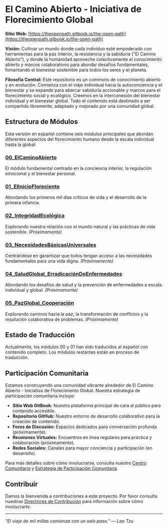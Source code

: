 # El Camino Abierto - Iniciativa de Florecimiento Global

**Sitio Web:** [https://theopenpath.gitbook.io/the-open-path](https://theopenpath.gitbook.io/the-open-path)

**Visión:** Cultivar un mundo donde cada individuo esté empoderado con herramientas para la paz interior, la resistencia y la sabiduría ("El Camino Abierto"), y donde la humanidad aproveche colectivamente el conocimiento abierto y marcos colaborativos para abordar desafíos fundamentales, fomentando el bienestar sostenible para todos los seres y el planeta.

**Filosofía Central:**
Este repositorio es un commons de conocimiento abierto y en evolución. Comienza con el viaje individual hacia la autoconciencia y el bienestar y se expande para abarcar sabiduría accionable y marcos para el florecimiento social y ecológico. Creemos en la interconexión del bienestar individual y el bienestar global. Todo el contenido está destinado a ser compartido libremente, adaptado y mejorado por una comunidad global.

## Estructura de Módulos

Esta versión en español contiene seis módulos principales que abordan diferentes aspectos del florecimiento humano desde la escala individual hasta la global:

### [00_ElCaminoAbierto](ElCaminoAbierto/)
El módulo fundamental centrado en la conciencia interior, la regulación emocional y el bienestar personal.

### [01_ElInicioFloreciente](ElInicioFloreciente/)
Abordando los primeros mil días críticos de vida y el desarrollo de la primera infancia.

### [02_IntegridadEcológica](IntegridadEcológica/)
Explorando nuestra relación con el mundo natural y las prácticas de vida sostenible. *(Próximamente)*

### [03_NecesidadesBásicasUniversales](NecesidadesBásicasUniversales/)
Centrándose en garantizar que todos tengan acceso a las necesidades fundamentales para una vida digna. *(Próximamente)*

### [04_SaludGlobal_ErradicaciónDeEnfermedades](SaludGlobal_ErradicaciónDeEnfermedades/)
Abordando los desafíos de salud y la prevención de enfermedades a escala individual y global. *(Próximamente)*

### [05_PazGlobal_Cooperación](PazGlobal_Cooperación/)
Explorando caminos hacia la paz, la transformación de conflictos y la resolución colaborativa de problemas. *(Próximamente)*

## Estado de Traducción

Actualmente, los módulos 00 y 01 han sido traducidos al español con contenido completo. Los módulos restantes están en proceso de traducción.

## Participación Comunitaria

Estamos construyendo una comunidad vibrante alrededor de El Camino Abierto - Iniciativa de Florecimiento Global. Nuestra estrategia de participación comunitaria incluye:

* **Sitio Web GitBook:** Nuestra plataforma principal de cara al público para contenido accesible.
* **Repositorio GitHub:** Nuestro entorno de desarrollo colaborativo para la creación de contenido.
* **Foros de Discusión:** Espacios dedicados para conversación profunda (próximamente).
* **Reuniones Virtuales:** Encuentros en línea regulares para práctica y colaboración (próximamente).
* **Redes Sociales:** Canales para mayor conciencia y participación (en desarrollo).

Para más detalles sobre cómo involucrarse, consulta nuestro [Centro Comunitario](/Community_Hub) y [Estrategia de Participación Comunitaria](/Community_Engagement_Strategy).

## Contribuir

Damos la bienvenida a contribuciones a este proyecto. Por favor consulta nuestras [Directrices de Contribución](/contributing) para información sobre cómo involucrarte.

---

*"El viaje de mil millas comienza con un solo paso." — Lao Tzu*
